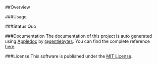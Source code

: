##Overview


###Usage


###Status Quo


###Documentation
The documentation of this project is auto generated using [Appledoc](http://gentlebytes.com/appledoc/) by [@gentlebytes](https://twitter.com/gentlebytes). You can find the complete reference [here](http://cngridview.cocoanaut.com/documentation/).

###License
This software is published under the [MIT License](http://cocoanaut.mit-license.org).